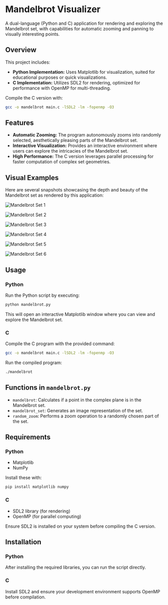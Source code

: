 # Mandelbrot Visualizer

A dual-language (Python and C) application for rendering and exploring the Mandelbrot set, with capabilities for automatic zooming and panning to visually interesting points.

## Overview

This project includes:

- **Python Implementation:** Uses Matplotlib for visualization, suited for educational purposes or quick visualizations.
- **C Implementation:** Utilizes SDL2 for rendering, optimized for performance with OpenMP for multi-threading.

Compile the C version with:
```bash
gcc -o mandelbrot main.c -lSDL2 -lm -fopenmp -O3
```

## Features

- **Automatic Zooming:** The program autonomously zooms into randomly selected, aesthetically pleasing parts of the Mandelbrot set.
- **Interactive Visualization:** Provides an interactive environment where users can explore the intricacies of the Mandelbrot set.
- **High Performance:** The C version leverages parallel processing for faster computation of complex set geometries.

## Visual Examples

Here are several snapshots showcasing the depth and beauty of the Mandelbrot set as rendered by this application:

![Mandelbrot Set 1](https://github.com/HersheyxBar/mandelbrot-visualizer/assets/35160750/58051d51-93c8-46c6-ba5b-93e621caed73)

![Mandelbrot Set 2](https://github.com/HersheyxBar/mandelbrot-visualizer/assets/35160750/2b94f6b2-73ed-4bb2-89da-df20a303c546)

![Mandelbrot Set 3](https://github.com/HersheyxBar/mandelbrot-visualizer/assets/35160750/e906f1bf-9003-496f-81a0-09355c6b087b)

![Mandelbrot Set 4](https://github.com/HersheyxBar/mandelbrot-visualizer/assets/35160750/24d76e1e-f293-43b6-b616-af24d9ebc0c0)

![Mandelbrot Set 5](https://github.com/HersheyxBar/mandelbrot-visualizer/assets/35160750/d7de23dc-804f-42a3-a9bd-061b07238820)

![Mandelbrot Set 6](https://github.com/HersheyxBar/mandelbrot-visualizer/assets/35160750/d807235b-da5d-4fdc-9fee-e9c02098102a)

## Usage

### Python
Run the Python script by executing:
```bash
python mandelbrot.py
```
This will open an interactive Matplotlib window where you can view and explore the Mandelbrot set.

### C
Compile the C program with the provided command:
```bash
gcc -o mandelbrot main.c -lSDL2 -lm -fopenmp -O3
```
Run the compiled program:
```bash
./mandelbrot
```

## Functions in `mandelbrot.py`

- `mandelbrot`: Calculates if a point in the complex plane is in the Mandelbrot set.
- `mandelbrot_set`: Generates an image representation of the set.
- `random_zoom`: Performs a zoom operation to a randomly chosen part of the set.

## Requirements

### Python
- Matplotlib
- NumPy

Install these with:
```bash
pip install matplotlib numpy
```

### C
- SDL2 library (for rendering)
- OpenMP (for parallel computing)

Ensure SDL2 is installed on your system before compiling the C version.

## Installation

### Python
After installing the required libraries, you can run the script directly.

### C
Install SDL2 and ensure your development environment supports OpenMP before compilation.
